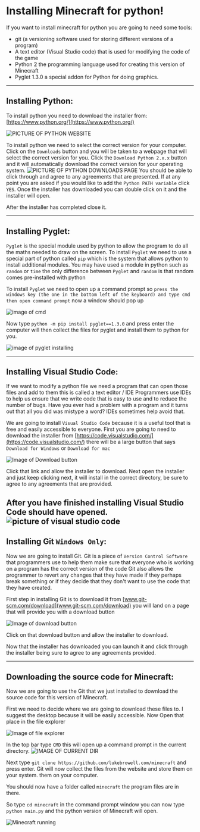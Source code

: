# Installing Minecraft for python!
If you want to install minecraft for python you are going to need some tools:
* git (a versioning software used for storing different versions of a program)
* A text editor (Visual Studio code) that is used for modifying the code of the game
* Python 2 the programming language used for creating this version of Minecraft
* Pyglet 1.3.0 a special addon for Python for doing graphics.

----
## Installing Python:
To install python you need to download the installer from: [https://www.python.org/](https://www.python.org/)

![PICTURE OF PYTHON WEBSITE](https://github.com/ScottHarwoodTech/Installing-MinecraftPy/blob/master/Images/PythonWebsite.PNG)

To install python we need to select the correct version for your computer.
Click on the `Downloads` button and you will be taken to a webpage that will select the correct version for you.
Click the `Download Python 2.x.x` button and it will automatically download the correct version for your operating system.
![PICTURE OF PYTHON DOWNLOADS PAGE](https://github.com/ScottHarwoodTech/Installing-MinecraftPy/blob/master/Images/PythonDownloadButton.PNG)
You should be able to click through and agree to any agreements that are presented. If at any point you are asked if you would like to add the `Python PATH variable` click `YES`.
Once the installer has downloaded you can double click on it and the installer will open.

After the installer has completed close it.

---
## Installing Pyglet:
`Pyglet` is the special module used by python to allow the program to do all the maths needed to draw on the screen.
To install `Pyglet` we need to use a special part of python called `pip` which is the system that allows python to install additional modules.
You may have used a module in python such as `random` or `time` the only difference between `Pyglet` and `random` is that random comes pre-installed with python

To install `Pyglet` we need to open up a command prompt so `press the windows key (the one in the bottom left of the keyboard) and type cmd then open command prompt`
now a window should pop up

![image of cmd](https://github.com/ScottHarwoodTech/Installing-MinecraftPy/blob/master/Images/CMDopenInDir.PNG)

Now type `python -m pip install pyglet==1.3.0` and press enter the computer will then collect the files for pyglet and install them to python for you.

![image of pyglet installing](https://github.com/ScottHarwoodTech/Installing-MinecraftPy/blob/master/Images/InstallingPyglet.PNG)

---
## Installing Visual Studio Code:
If we want to modify a python file we need a program that can open those files and add to them
this is called a text editor / IDE Programmers use IDEs to help us ensure that we write code that is easy to use and to reduce the number of bugs.
Have you ever had a problem with a program and it turns out that all you did was mistype a word? IDEs sometimes help avoid that.

We are going to install `Visual Studio Code` because it is a useful tool that is free and easily accessible to everyone.
First you are going to need to download the installer from [https://code.visualstudio.com/](https://code.visualstudio.com/) there will be a large button
that says `Download for Windows` or `Download for mac`

![Image of Download button](https://github.com/ScottHarwoodTech/Installing-MinecraftPy/blob/master/Images/VSCDL.PNG)

Click that link and allow the installer to download.
Next open the installer and just keep clicking next, it will install in the correct directory, be sure to agree to any agreements that are provided.

After you have finished installing Visual Studio Code should have opened.
![picture of visual studio code](https://github.com/ScottHarwoodTech/Installing-MinecraftPy/blob/master/Images/VSCInstalled.PNG)
---
## Installing Git `Windows Only`:
Now we are going to install Git. Git is a piece of `Version Control Software` that programmers use to help them make sure that everyone who is working on a program has the correct version of the code
Git also allows the programmer to revert any changes that they have made if they perhaps break something or if they decide that they don't want to use the code that they have created.

First step in installing Git is to download it from [www.git-scm.com/download](www.git-scm.com/download) you will land on a page that will provide you with a download button

![Image of download button](https://github.com/ScottHarwoodTech/Installing-MinecraftPy/blob/master/Images/GitDownload.PNG)

Click on that download button and allow the installer to download.

Now that the installer has downloaded you can launch it and click through the installer being sure to agree to any agreements provided.

---
## Downloading the source code for Minecraft:

Now we are going to use the Git that we just installed to download the source code for this version of Minecraft.

First we need to decide where we are going to download these files to. I suggest the desktop because it will be easily accessible.
Now Open that place in the file explorer

![Image of file explorer](https://github.com/ScottHarwoodTech/Installing-MinecraftPy/blob/master/Images/DirOpenInFE.PNG)

In the top bar type `CMD` this will open up a command prompt in the current directory.
![IMAGE OF CURRENT DIR]()

Next type `git clone https://github.com/lukebrowell.com/minecraft` and press enter. Git will now collect the files from the website and store them on your system.
them on your computer.

You should now have a folder called `minecraft` the program files are in there.


So type `cd minecraft` in the command prompt window you can now type `python main.py` and the python version of Minecraft will open.

![Minecraft running](https://github.com/ScottHarwoodTech/Installing-MinecraftPy/blob/master/Images/Python%20running.PNG)
